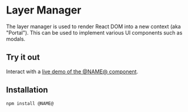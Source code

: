 # Layer Manager

The layer manager is used to render React DOM into a new context (aka "Portal"). This can be used to implement various UI components such as modals.

## Try it out

Interact with a [live demo of the @NAME@ component](https://aui-cdn.atlassian.com/atlaskit/stories/@NAME@/@VERSION@/).

## Installation

```sh
npm install @NAME@
```
